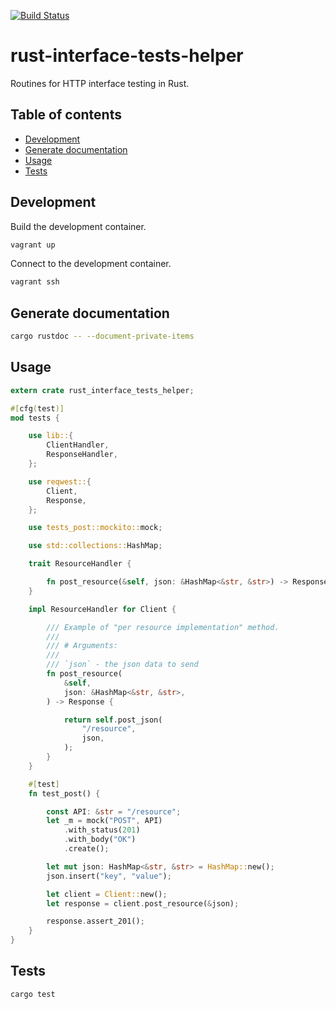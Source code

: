 [![Build Status](https://travis-ci.org/jean553/rust-interface-tests-helper.svg?branch=master)](https://travis-ci.org/jean553/rust-interface-tests-helper)

# rust-interface-tests-helper

Routines for HTTP interface testing in Rust.

## Table of contents
- [Development](#development)
- [Generate documentation](#generate-documentation)
- [Usage](#usage)
- [Tests](#tests)

## Development

Build the development container.

```sh
vagrant up
```

Connect to the development container.

```sh
vagrant ssh
```

## Generate documentation

```sh
cargo rustdoc -- --document-private-items
```

## Usage

```rust
extern crate rust_interface_tests_helper;

#[cfg(test)]
mod tests {

    use lib::{
        ClientHandler,
        ResponseHandler,
    };

    use reqwest::{
        Client,
        Response,
    };

    use tests_post::mockito::mock;

    use std::collections::HashMap;

    trait ResourceHandler {

        fn post_resource(&self, json: &HashMap<&str, &str>) -> Response;
    }

    impl ResourceHandler for Client {

        /// Example of "per resource implementation" method.
        ///
        /// # Arguments:
        ///
        /// `json` - the json data to send
        fn post_resource(
            &self,
            json: &HashMap<&str, &str>,
        ) -> Response {

            return self.post_json(
                "/resource",
                json,
            );
        }
    }

    #[test]
    fn test_post() {

        const API: &str = "/resource";
        let _m = mock("POST", API)
            .with_status(201)
            .with_body("OK")
            .create();

        let mut json: HashMap<&str, &str> = HashMap::new();
        json.insert("key", "value");

        let client = Client::new();
        let response = client.post_resource(&json);

        response.assert_201();
    }
}
```

## Tests

```rust
cargo test
```
